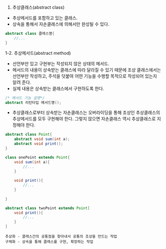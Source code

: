 1. 추상클래스(abstract class)

- 추상메서드를 포함하고 있는 클래스.
- 상속을 통해서 자손클래스에 의해서만 완성될 수 있다.

```java
abstract class 클래스명{
	//...
}
```



1-2. 추상메서드(abstract method)

- 선언부만 있고 구현부는 작성되지 않은 상태의 메서드.
- 메서드의 내용이 상속받는 클래스에 따라 달라질 수 있기 때문에 조상 클래스에서는 선언부만 작성하고, 주석을 덧붙여 어떤 기능을 수행할 목적으로 작성되어 있는지 알려 준다.
- 실제 내용은 상속받는 클래스에서 구현하도록 한다.

```java
/* 메서드 기능 설명*/
abstract 리턴타입 메서드명();
```

- 추상클래스로부터 상속받는 자손클래스는 오버라이딩을 통해 조상인 추상클래스의 추상메서드를 모두 구현해야 한다. 그렇지 않으면 자손클래스 역시 추상클래스로 지정해야 한다.

```java
abstract class Point{
	abstract void sum(int a);
	abstract void print();
}

class onePoint extends Point{
	void sum(int a){
		//...
	}
	
	void print(){
		//...
	}
	
}

abstract class twoPoint extends Point[
	void print(){
		//...
	}
]
```

```pseudocode
추상화 - 클래스간의 공통점을 찾아내서 공통의 조상을 만드는 작업
구체화 - 상속을 통해 클래스를 구현, 확장하는 작업
```

